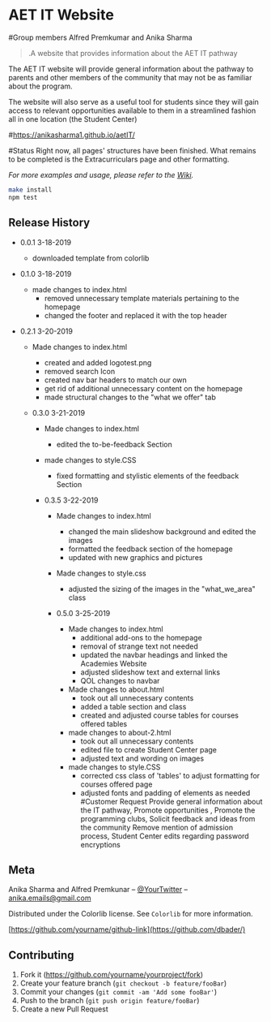 # AET IT Website

#Group members
Alfred Premkumar and Anika Sharma
>.A website that provides information about the AET IT pathway


The AET IT website will provide general information about the pathway to parents
and other members of the community that may not be as familiar about the program.

The website will also serve as a useful tool for students since they will gain
access to relevant opportunities available to them in a streamlined fashion all
in one location (the Student Center)

#https://anikasharma1.github.io/aetIT/

#Status
Right now, all pages' structures have been finished. What remains to be completed is the Extracurriculars page and other formatting.

_For more examples and usage, please refer to the [Wiki][wiki]._


```sh
make install
npm test
```

## Release History

* 0.0.1 3-18-2019
    * downloaded template from colorlib

* 0.1.0 3-18-2019
  * made changes to index.html
    *  removed unnecessary template materials pertaining to the homepage
    * changed the footer and replaced it with the top header

* 0.2.1 3-20-2019
    * Made changes to index.html
      *  created and added logotest.png
      *  removed search Icon
      *  created nav bar headers to match our own
      * get rid of additional unnecessary content on the homepage
      * made structural changes to the "what we offer" tab


  * 0.3.0 3-21-2019
      * Made changes to index.html
        *  edited the to-be-feedback Section
      * made changes to style.CSS
        * fixed formatting and stylistic elements of the feedback Section

    * 0.3.5 3-22-2019
        * Made changes to index.html
          *  changed the main slideshow background and edited the images
          * formatted the feedback section of the homepage
          * updated with new graphics and pictures
        * Made changes to style.css
          * adjusted the sizing of the images in the "what_we_area" class

      * 0.5.0 3-25-2019
          * Made changes to index.html
            *  additional add-ons to the homepage
            * removal of strange text not needed
            * updated the navbar headings and linked the Academies Website
            * adjusted slideshow text and external links
            * QOL changes to navbar
          * Made changes to about.html
            * took out all unnecessary contents
            * added a table section and class
            * created and adjusted course tables for courses offered tables
          * made changes to about-2.html
            * took out all unnecessary contents
            * edited file to create Student Center page
            * adjusted text and wording on images
          * made changes to style.CSS
            * corrected css class of 'tables' to adjust formatting for courses offered page
            * adjusted fonts and padding of elements as needed
#Customer Request
Provide general information about the IT pathway, Promote opportunities , Promote the programming clubs, Solicit feedback and ideas from the community
Remove mention of admission process, Student Center edits regarding password encryptions


## Meta

Anika Sharma and Alfred Premkunar – [@YourTwitter](https://twitter.com/dbader_org) – anika.emails@gmail.com

Distributed under the Colorlib license. See ``Colorlib`` for more information.

[https://github.com/yourname/github-link](https://github.com/dbader/)

## Contributing

1. Fork it (<https://github.com/yourname/yourproject/fork>)
2. Create your feature branch (`git checkout -b feature/fooBar`)
3. Commit your changes (`git commit -am 'Add some fooBar'`)
4. Push to the branch (`git push origin feature/fooBar`)
5. Create a new Pull Request

<!-- Markdown link & img dfn's -->
[npm-image]: https://img.shields.io/npm/v/datadog-metrics.svg?style=flat-square
[npm-url]: https://npmjs.org/package/datadog-metrics
[npm-downloads]: https://img.shields.io/npm/dm/datadog-metrics.svg?style=flat-square
[travis-image]: https://img.shields.io/travis/dbader/node-datadog-metrics/master.svg?style=flat-square
[travis-url]: https://travis-ci.org/dbader/node-datadog-metrics
[wiki]: https://github.com/yourname/yourproject/wiki
